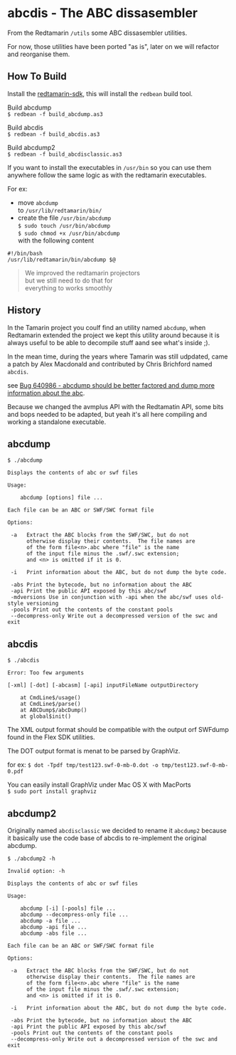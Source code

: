 abcdis - The ABC dissasembler
=============================

From the Redtamarin `/utils` some ABC dissasembler utilities.

For now, those utilities have been ported "as is",
later on we will refactor and reorganise them.


How To Build
------------

Install the [redtamarin-sdk](), this will install the `redbean` build tool.

Build abcdump  
`$ redbean -f build_abcdump.as3`

Build abcdis  
`$ redbean -f build_abcdis.as3`

Build abcdump2  
`$ redbean -f build_abcdisclassic.as3`


If you want to install the executables in `/usr/bin` so you can use them anywhere
follow the same logic as with the redtamarin executables.

For ex:

  - move `abcdump`  
    to `/usr/lib/redtamarin/bin/`
  - create the file `/usr/bin/abcdump`  
    `$ sudo touch /usr/bin/abcdump`  
    `$ sudo chmod +x /usr/bin/abcdump`  
    with the following content
```
#!/bin/bash
/usr/lib/redtamarin/bin/abcdump $@
```

> We improved the redtamarin projectors  
> but we still need to do that for  
> everything to works smoothly



History
-------

In the Tamarin project you coulf find an utility named `abcdump`,
when Redtamarin extended the project we kept this utility around
because it is always useful to be able to decompile stuff aand see what's inside ;).

In the mean time, during the years where Tamarin was still udpdated,
came a patch by Alex Macdonald and contributed by Chris Brichford
named `abcdis`.

see [Bug 640986 - abcdump should be better factored and dump more information about the abc](https://bugzilla.mozilla.org/show_bug.cgi?id=640986).

Because we changed the avmplus API with the Redtamatin API,
some bits and bops needed to be adapted, but yeah it's all here
compiling and working a standalone executable.


abcdump
-------

`$ ./abcdump`

```
Displays the contents of abc or swf files

Usage:

    abcdump [options] file ...

Each file can be an ABC or SWF/SWC format file

Options:

 -a   Extract the ABC blocks from the SWF/SWC, but do not
      otherwise display their contents.  The file names are
      of the form file<n>.abc where "file" is the name
      of the input file minus the .swf/.swc extension;
      and <n> is omitted if it is 0.

 -i   Print information about the ABC, but do not dump the byte code.

 -abs Print the bytecode, but no information about the ABC
 -api Print the public API exposed by this abc/swf
 -mdversions Use in conjunction with -api when the abc/swf uses old-style versioning
 -pools Print out the contents of the constant pools
 --decompress-only Write out a decompressed version of the swc and exit
```


abcdis
------

`$ ./abcdis`

```
Error: Too few arguments

[-xml] [-dot] [-abcasm] [-api] inputFileName outputDirectory

	at CmdLine$/usage()
	at CmdLine$/parse()
	at ABCDump$/abcDump()
	at global$init()
```

The XML output format should be compatible with the output orf SWFdump found in the Flex SDK utilities.

The DOT output format is menat to be parsed by GraphViz.

for ex: `$ dot -Tpdf tmp/test123.swf-0-mb-0.dot -o tmp/test123.swf-0-mb-0.pdf`

You can easily install GraphViz under Mac OS X with MacPorts  
`$ sudo port install graphviz`



abcdump2
--------

Originally named `abcdisclassic` we decided to rename it `abcdump2`
because it basically use the code base of abcdis to re-implement the original abcdump.

`$ ./abcdump2 -h`

```
Invalid option: -h

Displays the contents of abc or swf files

Usage:

    abcdump [-i] [-pools] file ...
    abcdump --decompress-only file ...
    abcdump -a file ...
    abcdump -api file ...
    abcdump -abs file ...

Each file can be an ABC or SWF/SWC format file

Options:

 -a   Extract the ABC blocks from the SWF/SWC, but do not
      otherwise display their contents.  The file names are
      of the form file<n>.abc where "file" is the name
      of the input file minus the .swf/.swc extension;
      and <n> is omitted if it is 0.

 -i   Print information about the ABC, but do not dump the byte code.

 -abs Print the bytecode, but no information about the ABC
 -api Print the public API exposed by this abc/swf
 -pools Print out the contents of the constant pools
 --decompress-only Write out a decompressed version of the swc and exit

```

